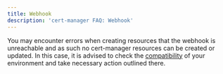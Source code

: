 ```yaml
---
title: Webhook
description: 'cert-manager FAQ: Webhook'
---
```


You may encounter errors when creating resources that the webhook is unreachable
and as such no cert-manager resources can be created or updated. In this case,
it is advised to check the
[compatibility](../installation/compatibility.md) of
your environment and take necessary action outlined there.